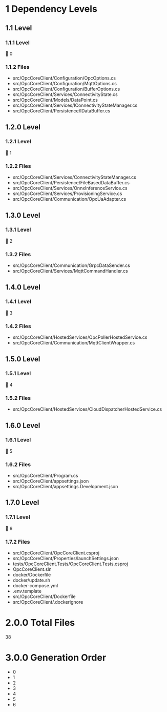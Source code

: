 # 1 Dependency Levels

## 1.1 Level

### 1.1.1 Level

🔹 0

### 1.1.2 Files

- src/OpcCoreClient/Configuration/OpcOptions.cs
- src/OpcCoreClient/Configuration/MqttOptions.cs
- src/OpcCoreClient/Configuration/BufferOptions.cs
- src/OpcCoreClient/Services/ConnectivityState.cs
- src/OpcCoreClient/Models/DataPoint.cs
- src/OpcCoreClient/Services/IConnectivityStateManager.cs
- src/OpcCoreClient/Persistence/IDataBuffer.cs

## 1.2.0 Level

### 1.2.1 Level

🔹 1

### 1.2.2 Files

- src/OpcCoreClient/Services/ConnectivityStateManager.cs
- src/OpcCoreClient/Persistence/FileBasedDataBuffer.cs
- src/OpcCoreClient/Services/OnnxInferenceService.cs
- src/OpcCoreClient/Services/ProvisioningService.cs
- src/OpcCoreClient/Communication/OpcUaAdapter.cs

## 1.3.0 Level

### 1.3.1 Level

🔹 2

### 1.3.2 Files

- src/OpcCoreClient/Communication/GrpcDataSender.cs
- src/OpcCoreClient/Services/MqttCommandHandler.cs

## 1.4.0 Level

### 1.4.1 Level

🔹 3

### 1.4.2 Files

- src/OpcCoreClient/HostedServices/OpcPollerHostedService.cs
- src/OpcCoreClient/Communication/MqttClientWrapper.cs

## 1.5.0 Level

### 1.5.1 Level

🔹 4

### 1.5.2 Files

- src/OpcCoreClient/HostedServices/CloudDispatcherHostedService.cs

## 1.6.0 Level

### 1.6.1 Level

🔹 5

### 1.6.2 Files

- src/OpcCoreClient/Program.cs
- src/OpcCoreClient/appsettings.json
- src/OpcCoreClient/appsettings.Development.json

## 1.7.0 Level

### 1.7.1 Level

🔹 6

### 1.7.2 Files

- src/OpcCoreClient/OpcCoreClient.csproj
- src/OpcCoreClient/Properties/launchSettings.json
- tests/OpcCoreClient.Tests/OpcCoreClient.Tests.csproj
- OpcCoreClient.sln
- docker/Dockerfile
- docker/update.sh
- docker-compose.yml
- .env.template
- src/OpcCoreClient/Dockerfile
- src/OpcCoreClient/.dockerignore

# 2.0.0 Total Files

38

# 3.0.0 Generation Order

- 0
- 1
- 2
- 3
- 4
- 5
- 6

